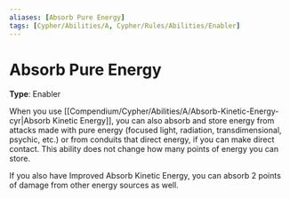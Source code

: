 ```yaml
---
aliases: [Absorb Pure Energy]
tags: [Cypher/Abilities/A, Cypher/Rules/Abilities/Enabler]
---
```


# Absorb Pure Energy

**Type**: Enabler

When you use [[Compendium/Cypher/Abilities/A/Absorb-Kinetic-Energy-cyr|Absorb Kinetic Energy]], you can also absorb and store energy from attacks made with pure energy (focused light, radiation, transdimensional, psychic, etc.) or from conduits that direct energy, if you can make direct contact. This ability does not change how many points of energy you can store.

If you also have Improved Absorb Kinetic Energy, you can absorb 2 points of damage from other energy sources as well.
